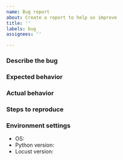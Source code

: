 ```yaml
---
name: Bug report
about: Create a report to help us improve
title: ''
labels: bug
assignees: ''

---
```


<!-- Please note: For general questions about how to use Locust, use either the Slack link provided in the Readme or [ask a question on Stack Overflow](https://stackoverflow.com/questions/ask) tagged Locust.-->

### Describe the bug
<!-- A clear and concise description of what the bug is -->

### Expected behavior
<!-- Tell us what should happen -->

### Actual behavior
<!-- Tell us what happens instead -->

### Steps to reproduce
<!-- Please provide a minimal reproducible code example (https://stackoverflow.com/help/minimal-reproducible-example). Or even better - a pull request with a failing unit test --> 

### Environment settings

- OS:
- Python version:
- Locust version:
